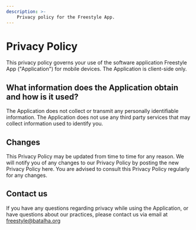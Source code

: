 ```yaml
---
description: >-
    Privacy policy for the Freestyle App.
---
```


# Privacy Policy

This privacy policy governs your use of the software application Freestyle App ("Application") for mobile devices. The Application is client-side only.

## What information does the Application obtain and how is it used?

The Application does not collect or transmit any personally identifiable information. The Application does not use any third party services that may collect information used to identify you.

## Changes

This Privacy Policy may be updated from time to time for any reason. We will notify you of any changes to our Privacy Policy by posting the new Privacy Policy here. You are advised to consult this Privacy Policy regularly for any changes.

## Contact us

If you have any questions regarding privacy while using the Application, or have questions about our practices, please contact us via email at freestyle@batalha.org
